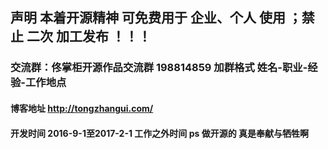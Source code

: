 ## 声明 本着开源精神 可免费用于 企业、个人 使用 ；禁止 二次 加工发布 ！！！

### 交流群：佟掌柜开源作品交流群 198814859 加群格式 姓名-职业-经验-工作地点 

#### 博客地址 http://tongzhangui.com/

#### 开发时间 2016-9-1至2017-2-1 工作之外时间 ps 做开源的 真是奉献与牺牲啊
